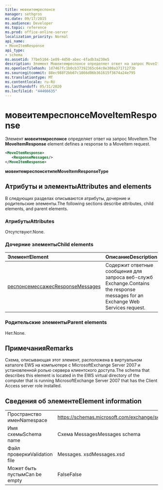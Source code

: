 ```yaml
---
title: мовеитемреспонсе
manager: sethgros
ms.date: 09/17/2015
ms.audience: Developer
ms.topic: reference
ms.prod: office-online-server
localization_priority: Normal
api_name:
- MoveItemResponse
api_type:
- schema
ms.assetid: 77be5104-1e09-4d50-abec-4fadb3a230e5
description: Элемент Мовеитемреспонсе определяет ответ на запрос MoveItem.
ms.openlocfilehash: 1d7467fc1b0cb37392365c64c0e308a37171273b
ms.sourcegitcommit: 88ec988f2bb67c1866d06b361615f3674a24e795
ms.translationtype: MT
ms.contentlocale: ru-RU
ms.lasthandoff: 05/31/2020
ms.locfileid: "44466635"
---
```

# <a name="moveitemresponse"></a><span data-ttu-id="c0e66-103">мовеитемреспонсе</span><span class="sxs-lookup"><span data-stu-id="c0e66-103">MoveItemResponse</span></span>

<span data-ttu-id="c0e66-104">Элемент **мовеитемреспонсе** определяет ответ на запрос MoveItem.</span><span class="sxs-lookup"><span data-stu-id="c0e66-104">The **MoveItemResponse** element defines a response to a MoveItem request.</span></span> 
  
```xml
<MoveItemResponse>
   <ResponseMessages/>
</MoveItemResponse>
```

 <span data-ttu-id="c0e66-105">**мовеитемреспонсетипе**</span><span class="sxs-lookup"><span data-stu-id="c0e66-105">**MoveItemResponseType**</span></span>
## <a name="attributes-and-elements"></a><span data-ttu-id="c0e66-106">Атрибуты и элементы</span><span class="sxs-lookup"><span data-stu-id="c0e66-106">Attributes and elements</span></span>

<span data-ttu-id="c0e66-107">В следующих разделах описываются атрибуты, дочерние и родительские элементы.</span><span class="sxs-lookup"><span data-stu-id="c0e66-107">The following sections describe attributes, child elements, and parent elements.</span></span>
  
### <a name="attributes"></a><span data-ttu-id="c0e66-108">Атрибуты</span><span class="sxs-lookup"><span data-stu-id="c0e66-108">Attributes</span></span>

<span data-ttu-id="c0e66-109">Отсутствуют.</span><span class="sxs-lookup"><span data-stu-id="c0e66-109">None.</span></span>
  
### <a name="child-elements"></a><span data-ttu-id="c0e66-110">Дочерние элементы</span><span class="sxs-lookup"><span data-stu-id="c0e66-110">Child elements</span></span>

|<span data-ttu-id="c0e66-111">**Элемент**</span><span class="sxs-lookup"><span data-stu-id="c0e66-111">**Element**</span></span>|<span data-ttu-id="c0e66-112">**Описание**</span><span class="sxs-lookup"><span data-stu-id="c0e66-112">**Description**</span></span>|
|:-----|:-----|
|[<span data-ttu-id="c0e66-113">респонсемессажес</span><span class="sxs-lookup"><span data-stu-id="c0e66-113">ResponseMessages</span></span>](responsemessages.md) <br/> |<span data-ttu-id="c0e66-114">Содержит ответные сообщения для запроса веб-служб Exchange.</span><span class="sxs-lookup"><span data-stu-id="c0e66-114">Contains the response messages for an Exchange Web Services request.</span></span>  <br/> |
   
### <a name="parent-elements"></a><span data-ttu-id="c0e66-115">Родительские элементы</span><span class="sxs-lookup"><span data-stu-id="c0e66-115">Parent elements</span></span>

<span data-ttu-id="c0e66-116">Нет.</span><span class="sxs-lookup"><span data-stu-id="c0e66-116">None.</span></span>
  
## <a name="remarks"></a><span data-ttu-id="c0e66-117">Примечания</span><span class="sxs-lookup"><span data-stu-id="c0e66-117">Remarks</span></span>

<span data-ttu-id="c0e66-118">Схема, описывающая этот элемент, расположена в виртуальном каталоге EWS на компьютере с MicrosoftExchange Server 2007 и установленной ролью сервера клиентского доступа.</span><span class="sxs-lookup"><span data-stu-id="c0e66-118">The schema that describes this element is located in the EWS virtual directory of the computer that is running MicrosoftExchange Server 2007 that has the Client Access server role installed.</span></span>
  
## <a name="element-information"></a><span data-ttu-id="c0e66-119">Сведения об элементе</span><span class="sxs-lookup"><span data-stu-id="c0e66-119">Element information</span></span>

|||
|:-----|:-----|
|<span data-ttu-id="c0e66-120">Пространство имен</span><span class="sxs-lookup"><span data-stu-id="c0e66-120">Namespace</span></span>  <br/> |https://schemas.microsoft.com/exchange/services/2006/messages  <br/> |
|<span data-ttu-id="c0e66-121">Имя схемы</span><span class="sxs-lookup"><span data-stu-id="c0e66-121">Schema name</span></span>  <br/> |<span data-ttu-id="c0e66-122">Схема Messages</span><span class="sxs-lookup"><span data-stu-id="c0e66-122">Messages schema</span></span>  <br/> |
|<span data-ttu-id="c0e66-123">Файл проверки</span><span class="sxs-lookup"><span data-stu-id="c0e66-123">Validation file</span></span>  <br/> |<span data-ttu-id="c0e66-124">Messages. xsd</span><span class="sxs-lookup"><span data-stu-id="c0e66-124">Messages.xsd</span></span>  <br/> |
|<span data-ttu-id="c0e66-125">Может быть пустым</span><span class="sxs-lookup"><span data-stu-id="c0e66-125">Can be empty</span></span>  <br/> |<span data-ttu-id="c0e66-126">False</span><span class="sxs-lookup"><span data-stu-id="c0e66-126">False</span></span>  <br/> |
   

